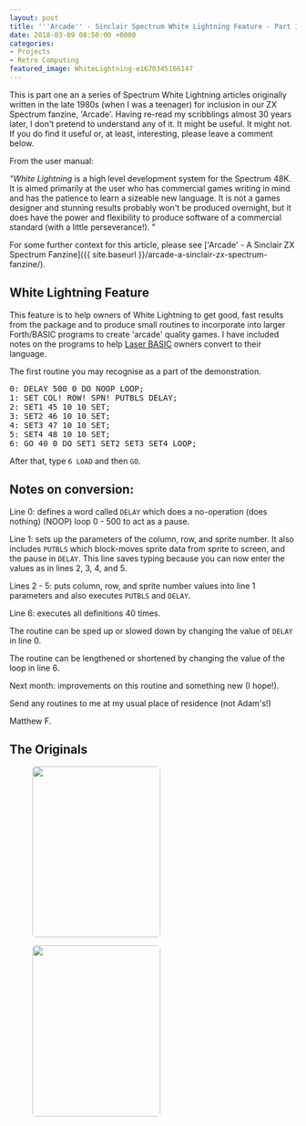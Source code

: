 ```yaml
---
layout: post
title: '''Arcade'' - Sinclair Spectrum White Lightning Feature - Part 1'
date: 2018-03-09 08:50:00 +0000
categories:
- Projects
- Retro Computing
featured_image: WhiteLightning-e1670345166147
---
```


This is part one an a series of Spectrum White Lightning articles originally written in the late 1980s (when I was a teenager) for inclusion in our ZX Spectrum fanzine, 'Arcade'. Having re-read my scribblings almost 30 years later, I don't pretend to understand any of it. It might be useful. It might not. If you do find it useful or, at least, interesting, please leave a comment below.

From the user manual:

*"White Lightning* is a high level development system for the Spectrum 48K. It is aimed primarily at the user who has commercial games writing in mind and has the patience to learn a sizeable new language. It is not a games designer and stunning results probably won't be produced overnight, but it does have the power and flexibility to produce software of a commercial standard (with a little perseverance!). "

For some further context for this article, please see ['Arcade' - A Sinclair ZX Spectrum Fanzine]({{ site.baseurl }}/arcade-a-sinclair-zx-spectrum-fanzine/).

## White Lightning Feature

This feature is to help owners of White Lightning to get good, fast results from the package and to produce small routines to incorporate into larger Forth/BASIC programs to create 'arcade' quality games. I have included notes on the programs to help [Laser BASIC](http://www.worldofspectrum.org/infoseekid.cgi?id=0008327) owners convert to their language.

The first routine you may recognise as a part of the demonstration.

<pre>0: DELAY 500 0 DO NOOP LOOP;<br>1: SET COL! ROW! SPN! PUTBLS DELAY;<br>2: SET1 45 10 10 SET;<br>3: SET2 46 10 10 SET;<br>4: SET3 47 10 10 SET;<br>5: SET4 48 10 10 SET;<br>6: GO 40 0 DO SET1 SET2 SET3 SET4 LOOP;</pre>

After that, type `6 LOAD` and then `GO`.

## Notes on conversion:

Line 0: defines a word called `DELAY` which does a no-operation (does nothing) (NOOP) loop 0 - 500 to act as a pause.

Line 1: sets up the parameters of the column, row, and sprite number. It also includes `PUTBLS` which block-moves sprite data from sprite to screen, and the pause in `DELAY`. This line saves typing because you can now enter the values as in lines 2, 3, 4, and 5.

Lines 2 - 5: puts column, row, and sprite number values into line 1 parameters and also executes `PUTBLS` and `DELAY`.

Line 6: executes all definitions 40 times.

The routine can be sped up or slowed down by changing the value of `DELAY` in line 0.

The routine can be lengthened or shortened by changing the value of the loop in line 6.

Next month: improvements on this routine and something new (I hope!).

Send any routines to me at my usual place of residence (not Adam's!)

Matthew F.

## The Originals

<div class="gallery">

<figure><a href="https://res.cloudinary.com/circleseven/image/upload/q_auto,f_auto/IMG_2230-e1520611800537"><img src="https://res.cloudinary.com/circleseven/image/upload/q_auto,f_auto/IMG_2230-e1520611800537" width="225" height="300" alt="" style="border-radius:6px" loading="lazy"></a></figure>
<figure><a href="https://res.cloudinary.com/circleseven/image/upload/q_auto,f_auto/IMG_2231-e1520611813740"><img src="https://res.cloudinary.com/circleseven/image/upload/q_auto,f_auto/IMG_2231-e1520611813740" width="225" height="300" alt="" style="border-radius:6px" loading="lazy"></a></figure>

</div>
